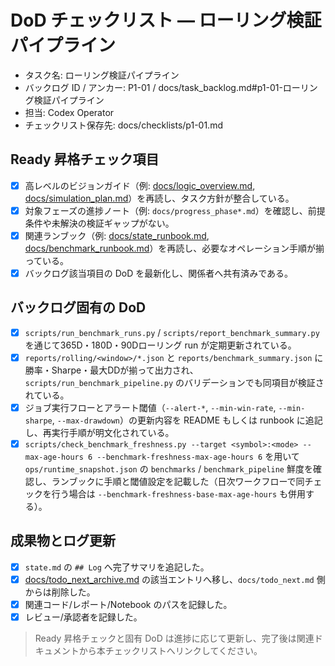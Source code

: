 # DoD チェックリスト — ローリング検証パイプライン

- タスク名: ローリング検証パイプライン
- バックログ ID / アンカー: P1-01 / docs/task_backlog.md#p1-01-ローリング検証パイプライン
- 担当: Codex Operator
- チェックリスト保存先: docs/checklists/p1-01.md

## Ready 昇格チェック項目
- [x] 高レベルのビジョンガイド（例: [docs/logic_overview.md](../logic_overview.md), [docs/simulation_plan.md](../simulation_plan.md)）を再読し、タスク方針が整合している。
- [x] 対象フェーズの進捗ノート（例: `docs/progress_phase*.md`）を確認し、前提条件や未解決の検証ギャップがない。
- [x] 関連ランブック（例: [docs/state_runbook.md](../state_runbook.md), [docs/benchmark_runbook.md](../benchmark_runbook.md)）を再読し、必要なオペレーション手順が揃っている。
- [x] バックログ該当項目の DoD を最新化し、関係者へ共有済みである。

## バックログ固有の DoD
- [x] `scripts/run_benchmark_runs.py` / `scripts/report_benchmark_summary.py` を通じて365D・180D・90Dローリング run が定期更新されている。
- [x] `reports/rolling/<window>/*.json` と `reports/benchmark_summary.json` に勝率・Sharpe・最大DDが揃って出力され、`scripts/run_benchmark_pipeline.py` のバリデーションでも同項目が検証されている。
- [x] ジョブ実行フローとアラート閾値（`--alert-*`, `--min-win-rate`, `--min-sharpe`, `--max-drawdown`）の更新内容を README もしくは runbook に追記し、再実行手順が明文化されている。
- [x] `scripts/check_benchmark_freshness.py --target <symbol>:<mode> --max-age-hours 6 --benchmark-freshness-max-age-hours 6` を用いて `ops/runtime_snapshot.json` の `benchmarks` / `benchmark_pipeline` 鮮度を確認し、ランブックに手順と閾値設定を記載した（日次ワークフローで同チェックを行う場合は `--benchmark-freshness-base-max-age-hours` も併用する）。

## 成果物とログ更新
- [x] `state.md` の `## Log` へ完了サマリを追記した。
- [x] [docs/todo_next_archive.md](../todo_next_archive.md) の該当エントリへ移し、`docs/todo_next.md` 側からは削除した。
- [x] 関連コード/レポート/Notebook のパスを記録した。
- [x] レビュー/承認者を記録した。

> Ready 昇格チェックと固有 DoD は進捗に応じて更新し、完了後は関連ドキュメントから本チェックリストへリンクしてください。
